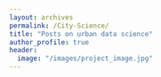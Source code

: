 ```yaml
---
layout: archives
permalink: /City-Science/
title: "Posts on urban data science"
author_profile: true
header:
  image: "/images/project_image.jpg"
---
```

